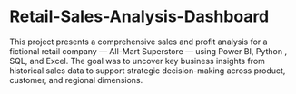 # Retail-Sales-Analysis-Dashboard
This project presents a comprehensive sales and profit analysis for a fictional retail company — All-Mart Superstore — using Power BI, Python ,  SQL, and Excel. The goal was to uncover key business insights from historical sales data to support strategic decision-making across product, customer, and regional dimensions.
